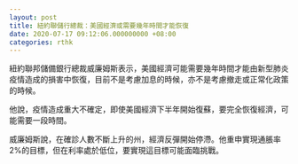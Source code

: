 ```yaml
---
layout: post
title: 紐約聯儲行總裁：美國經濟或需要幾年時間才能恢復
date: 2020-07-17 09:12:06.000000000 +08:00
categories: rthk
---
```


紐約聯邦儲備銀行總裁威廉姆斯表示，美國經濟可能需要幾年時間才能由新型肺炎疫情造成的損害中恢復，目前不是考慮加息的時候，亦不是考慮撤走或正常化政策的時候。

他說，疫情造成重大不確定，即使美國經濟下半年開始復蘇，要完全恢復經濟，可能需要一段時間。

威廉姆斯說，在確診人數不斷上升的州，經濟反彈開始停滯。他重申實現通脹率2%的目標，但在利率處於低位，要實現這目標可能面臨挑戰。
